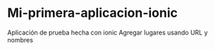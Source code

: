 # Mi-primera-aplicacion-ionic
Aplicación de prueba hecha con ionic
Agregar lugares usando URL y nombres

